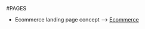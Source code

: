 #PAGES 
- Ecommerce landing page concept --> <a href= https://gombosgheorghe.github.io/Ecomm-Concept/>Ecommerce</a>
